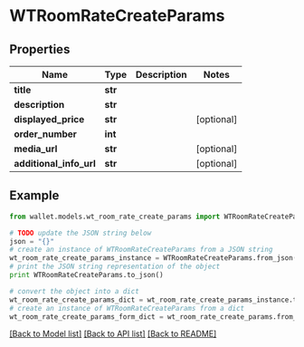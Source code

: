 # WTRoomRateCreateParams


## Properties

Name | Type | Description | Notes
------------ | ------------- | ------------- | -------------
**title** | **str** |  | 
**description** | **str** |  | 
**displayed_price** | **str** |  | [optional] 
**order_number** | **int** |  | 
**media_url** | **str** |  | [optional] 
**additional_info_url** | **str** |  | [optional] 

## Example

```python
from wallet.models.wt_room_rate_create_params import WTRoomRateCreateParams

# TODO update the JSON string below
json = "{}"
# create an instance of WTRoomRateCreateParams from a JSON string
wt_room_rate_create_params_instance = WTRoomRateCreateParams.from_json(json)
# print the JSON string representation of the object
print WTRoomRateCreateParams.to_json()

# convert the object into a dict
wt_room_rate_create_params_dict = wt_room_rate_create_params_instance.to_dict()
# create an instance of WTRoomRateCreateParams from a dict
wt_room_rate_create_params_form_dict = wt_room_rate_create_params.from_dict(wt_room_rate_create_params_dict)
```
[[Back to Model list]](../README.md#documentation-for-models) [[Back to API list]](../README.md#documentation-for-api-endpoints) [[Back to README]](../README.md)


